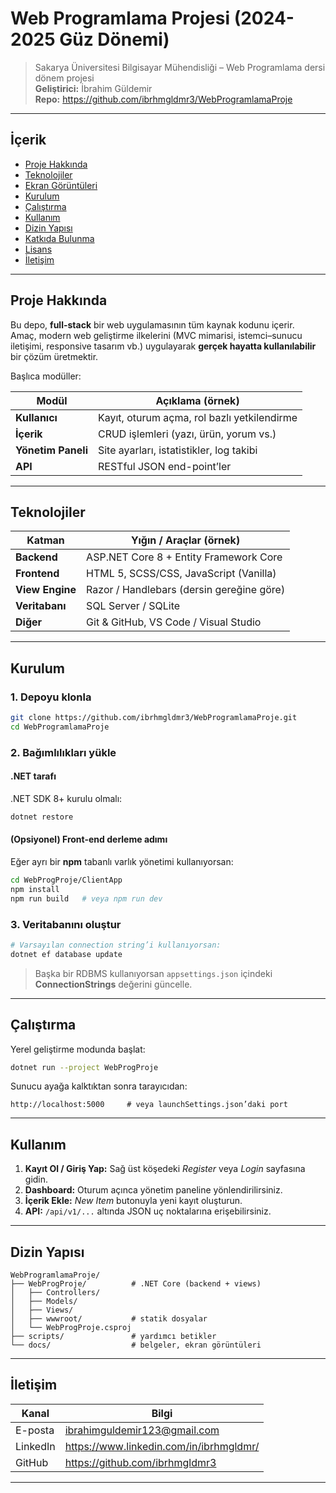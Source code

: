 # Web Programlama Projesi (2024-2025 Güz Dönemi)

> Sakarya Üniversitesi Bilgisayar Mühendisliği – Web Programlama dersi dönem projesi  
> **Geliştirici:** İbrahim Güldemir  
> **Repo:** https://github.com/ibrhmgldmr3/WebProgramlamaProje

---

## İçerik

- [Proje Hakkında](#proje-hakkında)
- [Teknolojiler](#teknolojiler)
- [Ekran Görüntüleri](#ekran-görüntüleri)
- [Kurulum](#kurulum)
- [Çalıştırma](#çalıştırma)
- [Kullanım](#kullanım)
- [Dizin Yapısı](#dizin-yapısı)
- [Katkıda Bulunma](#katkıda-bulunma)
- [Lisans](#lisans)
- [İletişim](#iletişim)

---

## Proje Hakkında

Bu depo, **full-stack** bir web uygulamasının tüm kaynak kodunu içerir.  
Amaç, modern web geliştirme ilkelerini (MVC mimarisi, istemci–sunucu iletişimi, responsive tasarım vb.) uygulayarak **gerçek hayatta kullanılabilir** bir çözüm üretmektir.  

Başlıca modüller:

| Modül            | Açıklama (örnek)                                   |
| ---------------- | -------------------------------------------------- |
| **Kullanıcı**    | Kayıt, oturum açma, rol bazlı yetkilendirme        |
| **İçerik**       | CRUD işlemleri (yazı, ürün, yorum vs.)             |
| **Yönetim Paneli**| Site ayarları, istatistikler, log takibi          |
| **API**          | RESTful JSON end-point’ler                         |

---

## Teknolojiler

| Katman          | Yığın / Araçlar (örnek)        |
| --------------- | ------------------------------ |
| **Backend**     | ASP.NET Core 8 + Entity Framework Core |
| **Frontend**    | HTML 5, SCSS/CSS, JavaScript (Vanilla) |
| **View Engine** | Razor / Handlebars (dersin gereğine göre) |
| **Veritabanı**  | SQL Server / SQLite            |
| **Diğer**       | Git & GitHub, VS Code / Visual Studio |

---

## Kurulum

### 1. Depoyu klonla

```bash
git clone https://github.com/ibrhmgldmr3/WebProgramlamaProje.git
cd WebProgramlamaProje
```

### 2. Bağımlılıkları yükle

#### .NET tarafı  
.NET SDK 8+ kurulu olmalı:

```bash
dotnet restore
```

#### (Opsiyonel) Front-end derleme adımı  
Eğer ayrı bir **npm** tabanlı varlık yönetimi kullanıyorsan:

```bash
cd WebProgProje/ClientApp
npm install
npm run build   # veya npm run dev
```

### 3. Veritabanını oluştur

```bash
# Varsayılan connection string’i kullanıyorsan:
dotnet ef database update
```

> Başka bir RDBMS kullanıyorsan `appsettings.json` içindeki **ConnectionStrings** değerini güncelle.

---

## Çalıştırma

Yerel geliştirme modunda başlat:

```bash
dotnet run --project WebProgProje
```

Sunucu ayağa kalktıktan sonra tarayıcıdan:

```
http://localhost:5000     # veya launchSettings.json’daki port
```

---

## Kullanım

1. **Kayıt Ol / Giriş Yap:** Sağ üst köşedeki *Register* veya *Login* sayfasına gidin.  
2. **Dashboard:** Oturum açınca yönetim paneline yönlendirilirsiniz.  
3. **İçerik Ekle:** *New Item* butonuyla yeni kayıt oluşturun.  
4. **API:** `/api/v1/...` altında JSON uç noktalarına erişebilirsiniz.

---

## Dizin Yapısı

```text
WebProgramlamaProje/
├── WebProgProje/          # .NET Core (backend + views)
│   ├── Controllers/
│   ├── Models/
│   ├── Views/
│   ├── wwwroot/           # statik dosyalar
│   └── WebProgProje.csproj
├── scripts/               # yardımcı betikler
└── docs/                  # belgeler, ekran görüntüleri
```

---


## İletişim

| Kanal   | Bilgi                             |
| ------- | --------------------------------- |
| E-posta | ibrahimguldemir123@gmail.com      |
| LinkedIn| <https://www.linkedin.com/in/ibrhmgldmr/> |
| GitHub  | <https://github.com/ibrhmgldmr3>  |

---
